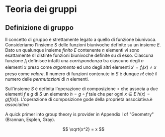 # Teoria dei gruppi

## Definizione di gruppo
Il concetto di gruppo è strettamente legato a quello di funzione biunivoca. Consideriamo l'insieme $S$ delle funzioni biunivoche definite su un insieme $E$. Dato un qualunque insieme *finito* $E$ contenente $n$ elementi vi sono esattamente $n!$ distinte funzioni biunivoche definite su di esso. Ciascuna funzione $f_i$ definisce infatti una *corrispondenza* tra ciascuno degli $n$ elementi $x$ preso come *argomento* ed uno degli altri elementi $x' = f_i(x) \neq x$ preso come *valore*. Il numero di funzioni contenute in $S$ è dunque $n!$ cioè il numero delle *permutazioni* di $n$ elementi.

Sull'insieme $S$ è definita l'operazione di composizione $\circ$ che associa a due elementi $f$ e $g$ di $S$ un elemento $h = g \circ f$ tale che per ogni $x \in E$ $h(x) = g(f(x))$. L'operazione di composizione gode della proprietà associativa.è *associativa*

 

A quick primer into group theory is provider in Appendix I of "Geometry" (Brannan, Esplen, Gray). 

$$ \sqrt{x^2} = x $$  
<!--stackedit_data:
eyJoaXN0b3J5IjpbLTExOTY0NjM2NDFdfQ==
-->